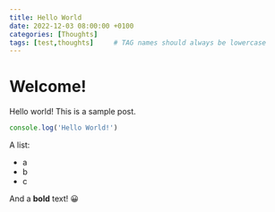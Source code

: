 ```yaml
---
title: Hello World
date: 2022-12-03 08:00:00 +0100
categories: [Thoughts]
tags: [test,thoughts]     # TAG names should always be lowercase
---
```


# Welcome!

Hello world! This is a sample post.

```javascript
console.log('Hello World!')
```

A list:
* a
* b
* c

And a **bold** text! 😀